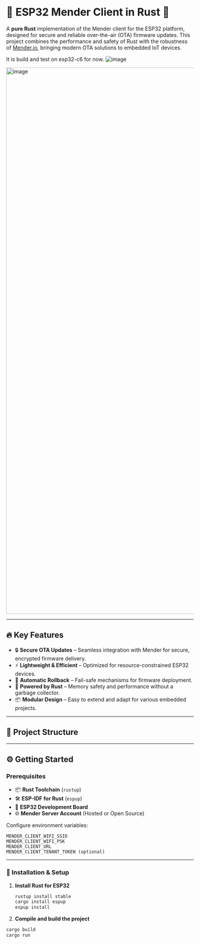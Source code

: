 # 🚀 ESP32 Mender Client in Rust 🦀

A **pure Rust** implementation of the Mender client for the ESP32 platform, designed for secure and reliable over-the-air (OTA) firmware updates. This project combines the performance and safety of Rust with the robustness of [Mender.io](https://mender.io/), bringing modern OTA solutions to embedded IoT devices.

It is build and test on esp32-c6 for now.
![image](https://github.com/user-attachments/assets/b33603c2-42bd-4634-ac8f-c4ab864c722e)

<img width="1468" alt="image" src="https://github.com/user-attachments/assets/31c2c963-585a-4074-b28d-a693922ed45e" />

---

## 🔥 Key Features

- 🔒 **Secure OTA Updates** – Seamless integration with Mender for secure, encrypted firmware delivery.  
- ⚡ **Lightweight & Efficient** – Optimized for resource-constrained ESP32 devices.  
- 🔄 **Automatic Rollback** – Fail-safe mechanisms for firmware deployment.  
- 🦀 **Powered by Rust** – Memory safety and performance without a garbage collector.  
- 📦 **Modular Design** – Easy to extend and adapt for various embedded projects.

---

## 📁 Project Structure

---

## ⚙️ Getting Started

### Prerequisites

- 📦 **Rust Toolchain** (`rustup`)  
- 🛠 **ESP-IDF for Rust** (`espup`)  
- 🔌 **ESP32 Development Board**  
- 🌐 **Mender Server Account** (Hosted or Open Source)

Configure environment variables:

```shell
MENDER_CLIENT_WIFI_SSID
MENDER_CLIENT_WIFI_PSK
MENDER_CLIENT_URL
MENDER_CLIENT_TENANT_TOKEN (optional)
```
---

### 🚀 Installation & Setup

1. **Install Rust for ESP32**  
   ```bash
   rustup install stable
   cargo install espup
   espup install


2. **Compile and build the project**
  ```bash
  cargo build
  cargo run
